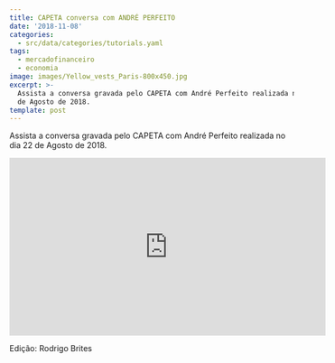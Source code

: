 ```yaml
---
title: CAPETA conversa com ANDRÉ PERFEITO
date: '2018-11-08'
categories:
  - src/data/categories/tutorials.yaml
tags:
  - mercadofinanceiro
  - economia
image: images/Yellow_vests_Paris-800x450.jpg
excerpt: >-
  Assista a conversa gravada pelo CAPETA com André Perfeito realizada no dia 22
  de Agosto de 2018.
template: post
---
```

Assista a conversa gravada pelo CAPETA com André Perfeito realizada no dia 22 de Agosto de 2018.

<iframe width="560" height="315" src="https://www.youtube.com/embed/QIaSEfHACwY" frameborder="0" allow="accelerometer; autoplay; clipboard-write; encrypted-media; gyroscope; picture-in-picture" allowfullscreen></iframe>

Edição: Rodrigo Brites